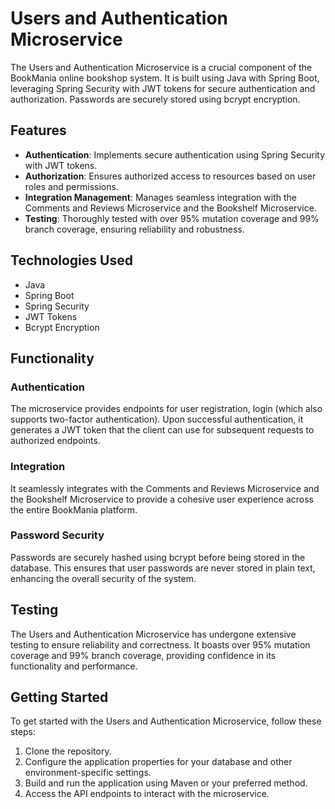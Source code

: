 # Users and Authentication Microservice

The Users and Authentication Microservice is a crucial component of the BookMania online bookshop system. It is built using Java with Spring Boot, leveraging Spring Security with JWT tokens for secure authentication and authorization. Passwords are securely stored using bcrypt encryption.

## Features

- **Authentication**: Implements secure authentication using Spring Security with JWT tokens.
- **Authorization**: Ensures authorized access to resources based on user roles and permissions.
- **Integration Management**: Manages seamless integration with the Comments and Reviews Microservice and the Bookshelf Microservice.
- **Testing**: Thoroughly tested with over 95% mutation coverage and 99% branch coverage, ensuring reliability and robustness.

## Technologies Used

- Java
- Spring Boot
- Spring Security
- JWT Tokens
- Bcrypt Encryption

## Functionality

### Authentication
The microservice provides endpoints for user registration, login (which also supports two-factor authentication). Upon successful authentication, it generates a JWT token that the client can use for subsequent requests to authorized endpoints.

### Integration
It seamlessly integrates with the Comments and Reviews Microservice and the Bookshelf Microservice to provide a cohesive user experience across the entire BookMania platform.

### Password Security
Passwords are securely hashed using bcrypt before being stored in the database. This ensures that user passwords are never stored in plain text, enhancing the overall security of the system.

## Testing
The Users and Authentication Microservice has undergone extensive testing to ensure reliability and correctness. It boasts over 95% mutation coverage and 99% branch coverage, providing confidence in its functionality and performance.

## Getting Started
To get started with the Users and Authentication Microservice, follow these steps:
1. Clone the repository.
2. Configure the application properties for your database and other environment-specific settings.
3. Build and run the application using Maven or your preferred method.
4. Access the API endpoints to interact with the microservice.
